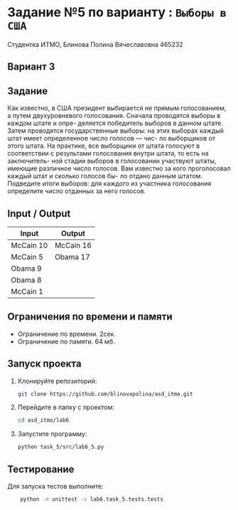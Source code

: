 # Задание №5 по варианту  : `Выборы в США`
Студентка ИТМО,  Блинова Полина Вячеславовна 465232

## Вариант 3

## Задание 
Как известно, в США президент выбирается не прямым голосованием, а путем
двухуровневого голосования. Сначала проводятся выборы в каждом штате и опре-
деляется победитель выборов в данном штате. Затем проводятся государственные
выборы: на этих выборах каждый штат имеет определенное число голосов — чис-
ло выборщиков от этого штата. На практике, все выборщики от штата голосуют
в соответствии с результами голосования внутри штата, то есть на заключитель-
ной стадии выборов в голосовании участвуют штаты, имеющие различное число
голосов. Вам известно за кого проголосовал каждый штат и сколько голосов бы-
ло отдано данным штатом. Подведите итоги выборов: для каждого из участника
голосования определите число отданных за него голосов.

## Input / Output

| Input | Output |
| ----- | ------ |
|McCain 10 | McCain 16|
McCain 5 | Obama 17|
Obama 9 | |
Obama 8| |
McCain 1| |

## Ограничения по времени и памяти

- Ограничение по времени. 2сек.
- Ограничение по памяти. 64 мб.


## Запуск проекта
1. Клонируйте репозиторий:
   ```bash
   git clone https://github.com/blinovapolina/asd_itmo.git
   ```
2. Перейдите в папку с проектом:
   ```bash
   cd asd_itmo/lab6
   ```
3. Запустите программу:
   ```bash
   python task_5/src/lab6_5.py
   ```


## Тестирование
Для запуска тестов выполните:
```bash
    python -m unittest -v lab6.task_5.tests.tests
```
